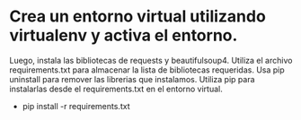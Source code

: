 

# Crea un entorno virtual utilizando virtualenv y activa el entorno.
Luego, instala las bibliotecas de requests y beautifulsoup4.
Utiliza el archivo requirements.txt para almacenar la lista de bibliotecas requeridas.
Usa pip uninstall para remover las librerias que instalamos.
Utiliza pip para instalarlas desde el requirements.txt en el entorno virtual.
  - pip install -r requirements.txt

# 